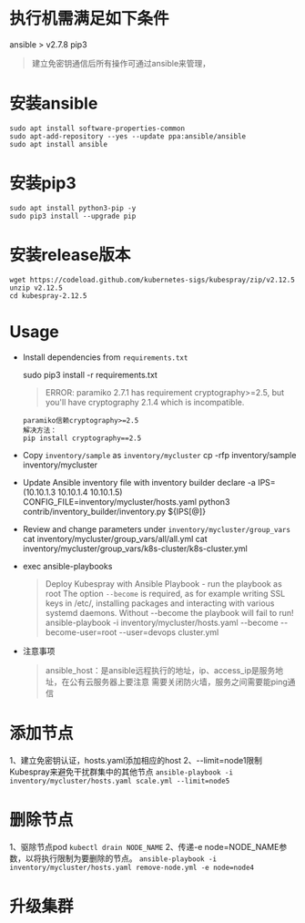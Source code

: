 # 执行机需满足如下条件
ansible > v2.7.8
pip3

> 建立免密钥通信后所有操作可通过ansible来管理，

# 安装ansible
``` 
sudo apt install software-properties-common
sudo apt-add-repository --yes --update ppa:ansible/ansible
sudo apt install ansible
```
# 安装pip3
```
sudo apt install python3-pip -y
sudo pip3 install --upgrade pip
```
# 安装release版本
```
wget https://codeload.github.com/kubernetes-sigs/kubespray/zip/v2.12.5
unzip v2.12.5
cd kubespray-2.12.5
```
# Usage
* Install dependencies from ``requirements.txt`` 

  sudo pip3 install -r requirements.txt

  > ERROR: paramiko 2.7.1 has requirement cryptography>=2.5, but you'll have cryptography 2.1.4 which is incompatible.
    ```
    paramiko信赖cryptography>=2.5
    解决方法：
    pip install cryptography==2.5
    ```
* Copy ``inventory/sample`` as ``inventory/mycluster``
  cp -rfp inventory/sample inventory/mycluster

* Update Ansible inventory file with inventory builder
  declare -a IPS=(10.10.1.3 10.10.1.4 10.10.1.5)
  CONFIG_FILE=inventory/mycluster/hosts.yaml python3 contrib/inventory_builder/inventory.py ${IPS[@]}

* Review and change parameters under ``inventory/mycluster/group_vars``
  cat inventory/mycluster/group_vars/all/all.yml
  cat inventory/mycluster/group_vars/k8s-cluster/k8s-cluster.yml

* exec ansible-playbooks
  > Deploy Kubespray with Ansible Playbook - run the playbook as root
  > The option `--become` is required, as for example writing SSL keys in /etc/,
  > installing packages and interacting with various systemd daemons.
  > Without --become the playbook will fail to run!
  ansible-playbook -i inventory/mycluster/hosts.yaml  --become --become-user=root --user=devops cluster.yml

* 注意事项
  > ansible_host：是ansible远程执行的地址，ip、access_ip是服务地址，在公有云服务器上要注意
  > 需要关闭防火墙，服务之间需要能ping通信
  
# 添加节点
  1、建立免密钥认证，hosts.yaml添加相应的host
  2、--limit=node1限制Kubespray来避免干扰群集中的其他节点
    ```
    ansible-playbook -i inventory/mycluster/hosts.yaml scale.yml --limit=node5
    ```
# 删除节点
  1、驱除节点pod
    ```
    kubectl drain NODE_NAME
    ```
  2、传递-e node=NODE_NAME参数，以将执行限制为要删除的节点。
    ```
    ansible-playbook -i inventory/mycluster/hosts.yaml remove-node.yml -e node=node4
    ```
# 升级集群
  
